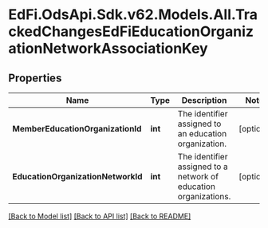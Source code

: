 # EdFi.OdsApi.Sdk.v62.Models.All.TrackedChangesEdFiEducationOrganizationNetworkAssociationKey

## Properties

Name | Type | Description | Notes
------------ | ------------- | ------------- | -------------
**MemberEducationOrganizationId** | **int** | The identifier assigned to an education organization. | [optional] 
**EducationOrganizationNetworkId** | **int** | The identifier assigned to a network of education organizations. | [optional] 

[[Back to Model list]](../../README.md#documentation-for-models) [[Back to API list]](../../README.md#documentation-for-api-endpoints) [[Back to README]](../../README.md)

